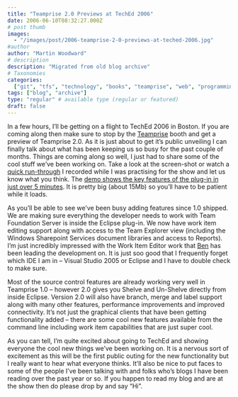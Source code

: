 ```yaml
---
title: "Teamprise 2.0 Previews at TechEd 2006"
date: 2006-06-10T08:32:27.000Z
# post thumb
images:
  - "/images/post/2006-teamprise-2-0-previews-at-teched-2006.jpg"
#author
author: "Martin Woodward"
# description
description: "Migrated from old blog archive"
# Taxonomies
categories:
  ["git", "tfs", "technology", "books", "teamprise", "web", "programming"]
tags: ["blog", "archive"]
type: "regular" # available type (regular or featured)
draft: false
---
```


[](http://www.woodwardweb.com/blog/teamprise2.png)[](http://www.woodwardweb.com/blog/teamprise2.png)In a few hours, I’ll be getting on a flight to TechEd 2006 in Boston. If you are coming along then make sure to stop by the [Teamprise](http://www.teamprise.com/) booth and get a preview of Teamprise 2.0. As it is just about to get it’s public unveiling I can finally talk about what has been keeping us so busy for the past couple of months. Things are coming along so well, I just had to share some of the cool stuff we’ve been working on. Take a look at the screen-shot or watch a [quick run-through](http://www.woodwardweb.com/teamprise/QuickTeampriseTour.html) I recorded while I was practising for the show and let us know what you think. The [demo shows the key features of the plug-in in just over 5 minutes](http://www.woodwardweb.com/teamprise/QuickTeampriseTour.html). It is pretty big (about 15Mb) so you’ll have to be patient while it loads.

As you’ll be able to see we’ve been busy adding features since 1.0 shipped. We are making sure everything the developer needs to work with Team Foundation Server is inside the Eclipse plug-in. We now have work item editing support along with access to the Team Explorer view (including the Windows Sharepoint Services document libraries and access to Reports). I’m just incredibly impressed with the Work Item Editor work that [Ben](http://www.benpryor.com/blog/) has been leading the development on. It is just soo good that I frequently forget which IDE I am in – Visual Studio 2005 or Eclipse and I have to double check to make sure.

Most of the source control features are already working very well in Teamprise 1.0 – however 2.0 gives you Shelve and Un-Shelve directly from inside Eclipse. Version 2.0 will also have branch, merge and label support along with many other features, performance improvements and improved connectivity. It’s not just the graphical clients that have been getting functionality added – there are some cool new features available from the command line including work item capabilities that are just super cool.

As you can tell, I’m quite excited about going to TechEd and showing everyone the cool new things we’ve been working on. It is a nervous sort of excitement as this will be the first public outing for the new functionality but I really want to hear what everyone thinks. It’ll also be nice to put faces to some of the people I’ve been talking with and folks who’s blogs I have been reading over the past year or so. If you happen to read my blog and are at the show then do please drop by and say “Hi”.
